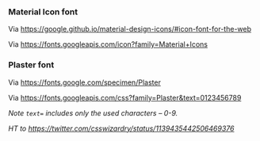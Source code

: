### Material Icon font

Via https://google.github.io/material-design-icons/#icon-font-for-the-web

Via https://fonts.googleapis.com/icon?family=Material+Icons

### Plaster font

Via https://fonts.google.com/specimen/Plaster

Via https://fonts.googleapis.com/css?family=Plaster&text=0123456789

*Note `text=` includes only the used characters – 0-9.*

*HT to https://twitter.com/csswizardry/status/1139435442506469376*

